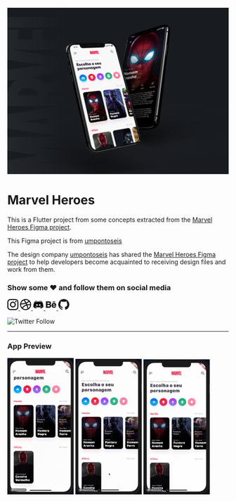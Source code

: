 ![Cover](images/cover.png)

# Marvel Heroes

This is a Flutter project from some concepts extracted from the [Marvel Heroes Figma project](https://www.figma.com/community/file/849367817302905364).

This Figma project is from [umpontoseis](https://www.linkedin.com/company/umpontoseis/)

The design company [umpontoseis](https://www.linkedin.com/company/umpontoseis/) has shared the [Marvel Heroes Figma project](https://www.figma.com/community/file/849367817302905364) to help developers become acquainted to receiving design files and work from them.

### Show some :heart: and follow them on social media

<a href="https://www.instagram.com/umpontoseisig">
  <img src="images/instagram.png" alt="instagram" style="width:25px;"/>
</a>
<a href="https://dribbble.com/umpontoseis">
  <img src="images/dribbble.png" alt="dribbble" style="width:25px;"/>
</a>
<a href="https://discord.gg/p9gdRtm">
  <img src="images/discord.png" alt="discord" style="width:25px;"/>
</a>
<a href="https://www.behance.net/umpontoseis">
  <img src="images/behance.png" alt="behance" style="width:25px;"/>
</a>
<!-- <a href="https://www.linkedin.com/company/umpontoseis">
  <img src="images/linkedin.png" alt="linkedin" style="width:25px;"/>
</a> -->
<!-- <a href="https://www.figma.com/@umpontoseis">
  <img src="images/figma.png" alt="figma" style="width:25px;"/>
</a>
<a href="https://www.facebook.com/umpontoseisfb">
  <img src="images/facebook.png" alt="facebook" style="width:25px;"/>
</a> -->
<a href="https://github.com/umpontoseis">
  <img src="images/github.png" alt="github" style="width:25px;"/>
</a>

![Twitter Follow](https://img.shields.io/twitter/follow/umpontoseis?label=Siga%20%40umpontoseis&style=social)

---

### App Preview

<img src="images/preview_01.gif" alt="Filter Preview" style="width:30%;"/>
<img src="images/preview_02.gif" alt="Search Preview" style="width:30%;"/>
<img src="images/preview_03.gif" alt="Details Preview" style="width:30%;"/>
